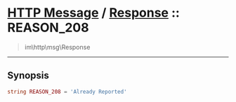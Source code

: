 # [HTTP Message](http.md) / [Response](http-Response.md) :: REASON_208
 > im\http\msg\Response
____

## Synopsis
```php
string REASON_208 = 'Already Reported'
```
